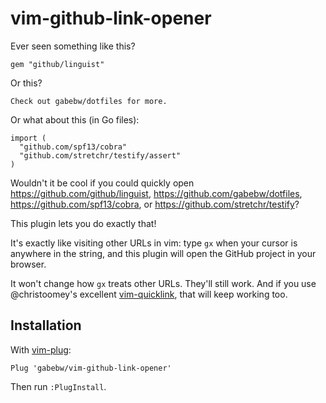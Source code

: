 # vim-github-link-opener

Ever seen something like this?

    gem "github/linguist"

Or this?

    Check out gabebw/dotfiles for more.

Or what about this (in Go files):

    import (
      "github.com/spf13/cobra"
      "github.com/stretchr/testify/assert"
    )

Wouldn't it be cool if you could quickly open
<https://github.com/github/linguist>,
<https://github.com/gabebw/dotfiles>,
<https://github.com/spf13/cobra>,
or <https://github.com/stretchr/testify>?

This plugin lets you do exactly that!

It's exactly like visiting other URLs in vim: type `gx` when your cursor is
anywhere in the string, and this plugin will open the GitHub project in your
browser.

It won't change how `gx` treats other URLs. They'll still work. And if you use
@christoomey's excellent
[vim-quicklink](https://github.com/christoomey/vim-quicklink), that will keep
working too.

## Installation

With [vim-plug](https://github.com/junegunn/vim-plug):

    Plug 'gabebw/vim-github-link-opener'

Then run `:PlugInstall`.
